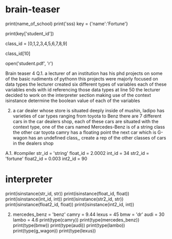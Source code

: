 # brain-teaser
print(name_of_school)
print('sss)
key = {'name':'Fortune'}
      
print(key['student_id'])


class_id = [0,1,2,3,4,5,6,7,8,9]
      
class_id[10]

open('student.pdf', 'r')
      
Brain teaser 4
Q.1. a lecturer of an institution has his phd projects on some of the basic rudiments of pythonn this projects were majorly focused on data types
the lecturer created six different types of variables each of these variables ends with id referencing those data types at line 50 the lecturer decided to work on the interpreter section making use of the context isinstance 
determine the boolean value of each of the variables

2. a car dealer whose store is situated deeply inside of mushin, ladipo has varieties of car types ranging from toyota to Benz there are 7 different cars in the car dealers shop, each of these cars are situated with the context type, one of the cars named Mercedes-Benz is of a string class the other car toyota camry has a floating point the next car which is G-wagon has an undefined class,, create a rep of the other classes of cars in the dealers shop

A.1. #compiler
str_id = 'string'
float_id = 2.0002
int_id = 34
str2_id = 'fortune'
float2_id = 0.003
int2_id = 90
# interpreter
print(isinstance(str_id, str))
print(isinstance(float_id, float))
print(isinstance(int_id, int))
print(isinstance(str2_id, str))
print(isinstance(float2_id, float))
print(isinstance(int2_id, int))

2. mercedes_benz = 'benz'
camry = 9.44
lexus = 45
bmw = 'dr'
audi = 30
lambo = 4.6
print(type(camry))
print(type(mercedes_benz))
print(type(bmw))
print(type(audi))
print(type(lambo))
print(type(g_wagon))
print(type(lexus))
